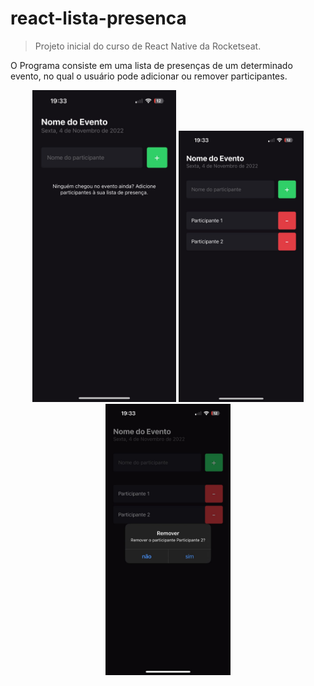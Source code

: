 ﻿# react-lista-presenca
> Projeto inicial do curso de React Native da Rocketseat.

O Programa consiste em uma lista de presenças de um determinado evento, no qual o usuário pode adicionar ou remover participantes.

<p align="center">
  <img src="app.jpg" alt="app" width="230"/> <img src="app-add.jpg" alt="app-add" width="200"/> <img src="app-remove.jpg" alt="app-remove" width="200"/>
</p>
